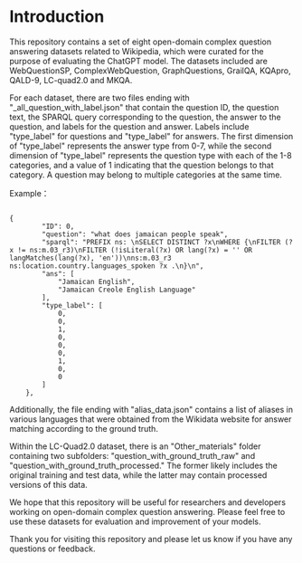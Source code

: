 # Introduction

This repository contains a set of eight open-domain complex question answering datasets related to Wikipedia, which were curated for the purpose of evaluating the ChatGPT model. The datasets included are WebQuestionSP, ComplexWebQuestion, GraphQuestions, GrailQA, KQApro, QALD-9, LC-quad2.0 and MKQA.

For each dataset, there are two files ending with "_all_question_with_label.json" that contain the question ID, the question text, the SPARQL query corresponding to the question, the answer to the question, and labels for the question and answer. Labels include "type_label" for questions and "type_label" for answers. The first dimension of "type_label" represents the answer type from 0-7, while the second dimension of "type_label" represents the question type with each of the 1-8 categories, and a value of 1 indicating that the question belongs to that category. A question may belong to multiple categories at the same time.

Example：
<pre><code>
{
        "ID": 0,
        "question": "what does jamaican people speak",
        "sparql": "PREFIX ns: <http://rdf.freebase.com/ns/>\nSELECT DISTINCT ?x\nWHERE {\nFILTER (?x != ns:m.03_r3)\nFILTER (!isLiteral(?x) OR lang(?x) = '' OR langMatches(lang(?x), 'en'))\nns:m.03_r3 ns:location.country.languages_spoken ?x .\n}\n",
        "ans": [
            "Jamaican English",
            "Jamaican Creole English Language"
        ],
        "type_label": [
            0,
            0,
            1,
            0,
            0,
            0,
            1,
            0,
            0
        ]
    },
</code></pre>

Additionally, the file ending with "alias_data.json" contains a list of aliases in various languages that were obtained from the Wikidata website for answer matching according to the ground truth.

Within the LC-Quad2.0 dataset, there is an "Other_materials" folder containing two subfolders: "question_with_ground_truth_raw" and "question_with_ground_truth_processed." The former likely includes the original training and test data, while the latter may contain processed versions of this data.

We hope that this repository will be useful for researchers and developers working on open-domain complex question answering. Please feel free to use these datasets for evaluation and improvement of your models.

Thank you for visiting this repository and please let us know if you have any questions or feedback.
